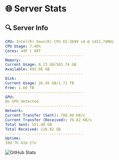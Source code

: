 # 🌐 Server Stats
## 🔍 Server Info
```yaml
CPU: Intel(R) Xeon(R) CPU E5-2699 v4 @ 1452.74MHz
CPU Usage: 7.40%
Cores: 44P | 88T
-----------------------------------
Memory:
Current Usage: 8.23 GB/503.74 GB
Available: 492.06 GB
-----------------------------------
Disk:
Current Usage: 26.45 GB/1.71 TB
Free: 1.60 TB
-----------------------------------
GPU:
No GPU detected
-----------------------------------
Network:
Current Transfer (Sent): 780.96 KB/s
Current Transfer (Received): 76.82 KB/s
Total Sent: 551.40 GB
Total Received: 126.02 GB
-----------------------------------
Uptime:
10d 7h 41m 27s
```
![GitHub Stats](https://img.shields.io/badge/Updated-2025-04-30_00:50:15-blue)